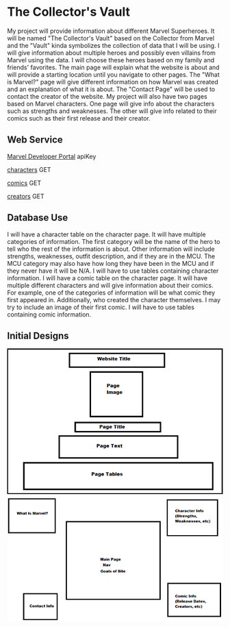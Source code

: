 The Collector's Vault
===========================

My project will provide information about different Marvel Superheroes. It will be named "The Collector's Vault" based on the Collector from Marvel and the "Vault" kinda symbolizes the collection of data that I will be using. I will give information about multiple heroes and possibly even villains from Marvel using the data. I will choose these heroes based on my family and friends' favorites. The main page will explain what the website is about and will provide a starting location until you navigate to other pages. 
The "What is Marvel?" page will give different information on how Marvel was created and an explanation of what it is about. The "Contact Page" will be used to contact the creator of the website. My project will also have two pages based on Marvel characters. One page will give info about the characters such as strengths and weaknesses. The other will give info related to their comics such as their first release and their creator.

Web Service
-----------

[Marvel Developer Portal](https://developer.marvel.com/) apiKey

[characters](https://developer.marvel.com/docs#!/public/getCharacterIndividual_get_1) GET

[comics](https://developer.marvel.com/docs#!/public/getComicsCharacterCollection_get_2) GET

[creators](https://developer.marvel.com/docs#!/public/getCreatorIndividual_get_13) GET


Database Use
------------

I will have a character table on the character page. It will have multiple categories of information. The first category will be the name of the hero to tell who the rest of the information is about. Other information will include strengths, weaknesses, outfit description, and if they are in the MCU. The MCU category may also have how long they have been in the MCU and if they never have it will be N/A. I will have to use tables containing character information.
I will have a comic table on the character page. It will have multiple different characters and will give information about their comics. For example, one of the categories of information will be what comic they first appeared in. Additionally, who created the character themselves. I may try to include an image of their first comic. I will have to use tables containing comic information.

Initial Designs
---------------

![Sample Layout](./SampleLayout.png)
![SiteMap](./SiteMap.png)



